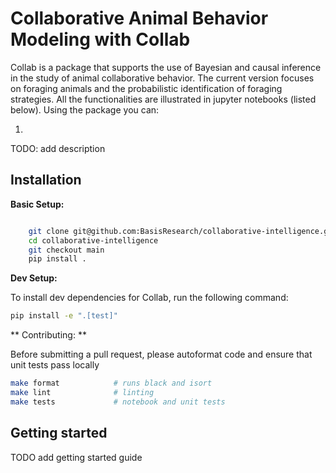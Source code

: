 

Collaborative Animal Behavior Modeling with Collab
===================================================

Collab is a package that supports the use of Bayesian and causal inference
in the study of animal collaborative behavior. The current version focuses on foraging 
animals and the probabilistic identification of foraging strategies. All the functionalities
are illustrated in jupyter notebooks (listed below). Using the package you can:

1) 



TODO: add description


Installation
------------

**Basic Setup:**

```sh

    git clone git@github.com:BasisResearch/collaborative-intelligence.git
    cd collaborative-intelligence
    git checkout main
    pip install .
```

**Dev Setup:**

To install dev dependencies for Collab, run the following command:

```sh
pip install -e ".[test]"
```

** Contributing: **

Before submitting a pull request, please autoformat code and ensure that unit tests pass locally

```sh
make format            # runs black and isort
make lint              # linting
make tests             # notebook and unit tests
```

## Getting started


TODO add getting started guide